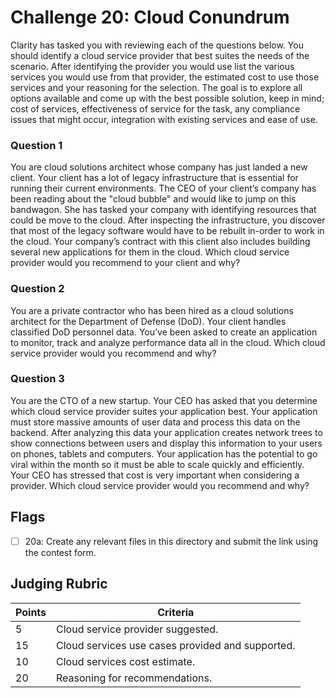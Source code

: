 # Challenge 20: Cloud Conundrum

Clarity has tasked you with reviewing each of the questions below. You should identify a cloud service provider that best suites the needs of the scenario. After identifying the provider you would use list the various services you would use from that provider, the estimated cost to use those services and your reasoning for the selection. The goal is to explore all options available and come up with the best possible solution, keep in mind; cost of services, effectiveness of service for the task, any compliance issues that might occur, integration with existing services and ease of use. 

### Question 1

You are cloud solutions architect whose company has just landed a new client. Your client has a lot of legacy infrastructure that is essential for running their current environments. The CEO of your client’s company has been reading about the "cloud bubble" and would like to jump on this bandwagon. She has tasked your company with identifying resources that could be move to the cloud. After inspecting the infrastructure, you discover that most of the legacy software would have to be rebuilt in-order to work in the cloud.  Your company’s contract with this client also includes building several new applications for them in the cloud. Which cloud service provider would you recommend to your client and why? 

### Question 2

You are a private contractor who has been hired as a cloud solutions architect for the Department of Defense (DoD). Your client handles classified DoD personnel data. You’ve been asked to create an application to monitor, track and analyze performance data all in the cloud. Which cloud service provider would you recommend and why? 

### Question 3

You are the CTO of a new startup. Your CEO has asked that you determine which cloud service provider suites your application best.  Your application must store massive amounts of user data and process this data on the backend. After analyzing this data your application creates network trees to show connections between users and display this information to your users on phones, tablets and computers. Your application has the potential to go viral within the month so it must be able to scale quickly and efficiently. Your CEO has stressed that cost is very important when considering a provider. Which cloud service provider would you recommend and why?

## Flags

- [ ] 20a: Create any relevant files in this directory and submit the link using the contest form.

## Judging Rubric

Points | Criteria
------ | --------
5 | Cloud service provider suggested.
15 | Cloud services use cases provided and supported.
10 | Cloud services cost estimate.
20 | Reasoning for recommendations.